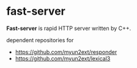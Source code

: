 # fast-server

**Fast-server** is rapid HTTP server written by C++.

dependent repositories for

* https://github.com/myun2ext/responder
* https://github.com/myun2ext/lexical3

